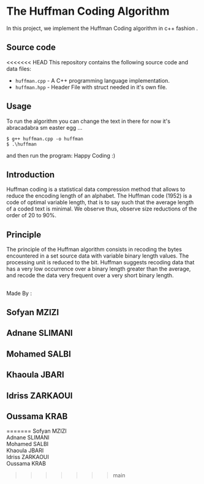 # The Huffman Coding Algorithm

In this project, we implement the Huffman Coding algorithm in c++ fashion .

## Source code

<<<<<<< HEAD
This repository contains the following source code and data files:

* `huffman.cpp` - A C++ programming language implementation.
* `huffman.hpp` - Header File with struct needed in it's own file.

## Usage

To run the algorithm  you can change the text in there for now it's abracadabra sm easter egg ...

    $ g++ huffman.cpp -o huffman
    $ .\huffman

and then run the program:
    Happy Coding :)

## Introduction

Huffman coding is a statistical data compression method that allows to
reduce the encoding length of an alphabet. The Huffman code (1952) is a code of
optimal variable length, that is to say such that the average length of a coded text is minimal. We observe
thus, observe size reductions of the order of 20 to 90%.

## Principle

The principle of the Huffman algorithm consists in recoding the bytes encountered in a set
source data with variable binary length values.
The processing unit is reduced to the bit. Huffman suggests recoding data that has a
very low occurrence over a binary length greater than the average, and recode the data very
frequent over a very short binary length.

##

Made By :
## Sofyan MZIZI
## Adnane SLIMANI 
## Mohamed SALBI 
## Khaoula JBARI
## Idriss ZARKAOUI 
## Oussama KRAB
=======
Sofyan MZIZI <br/>
Adnane SLIMANI <br/>
Mohamed SALBI <br/>
Khaoula JBARI <br/>
Idriss ZARKAOUI <br/>
Oussama KRAB <br/>
>>>>>>> main
